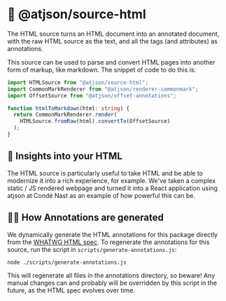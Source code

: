 # 🧭 @atjson/source-html

The HTML source turns an HTML document into an annotated document, with the raw HTML source as the text, and all the tags (and attributes) as annotations.

This source can be used to parse and convert HTML pages into another form of markup, like markdown. The snippet of code to do this is:

```ts
import HTMLSource from "@atjson/source-html";
import CommonMarkRenderer from "@atjson/renderer-commonmark";
import OffsetSource from "@atjson/offset-annotations";

function htmlToMarkdown(html: string) {
  return CommonMarkRenderer.render(
    HTMLSource.fromRaw(html).convertTo(OffsetSource)
  );
}
```

## 🔮 Insights into your HTML

The HTML source is particularly useful to take HTML and be able to modernize it into a rich experience, for example. We've taken a complex static / JS rendered webpage and turned it into a React application using atjson at Condé Nast as an example of how powerful this can be.

## 💁‍♂️ How Annotations are generated

We dynamically generate the HTML annotations for this package directly from the [WHATWG HTML spec](https://html.spec.whatwg.org/multipage). To regenerate the annotations for this source, run the script in `scripts/generate-annotations.js`:

```bash
node ./scripts/generate-annotations.js
```

This will regenerate all files in the annotations directory, so beware! Any manual changes can and probably will be overridden by this script in the future, as the HTML spec evolves over time.
